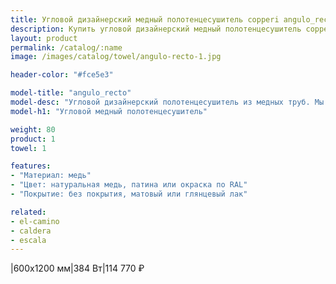 ```yaml
---
title: Угловой дизайнерский медный полотенцесушитель copperi angulo_recto. Цены и размеры.
description: Купить угловой дизайнерский медный полотенцесушитель copperi angulo_recto в Москве по цене производителя.
layout: product
permalink: /catalog/:name
image: /images/catalog/towel/angulo-recto-1.jpg

header-color: "#fce5e3"

model-title: "angulo_recto"
model-desc: "Угловой дизайнерский полотенцесушитель из медных труб. Мы обязательно когда-нибудь придумаем крутое описание для этой модели, но сейчас совсем не до того. Посмотрите пока на картинки, всё и так понятно. А если не понятно, позвоните нам и мы всё расскажем. Или напишите, если не любите звонить."
model-h1: "Угловой медный полотенцесушитель"

weight: 80
product: 1
towel: 1

features:
- "Материал: медь"
- "Цвет: натуральная медь, патина или окраска по RAL"
- "Покрытие: без покрытия, матовый или глянцевый лак"

related:
- el-camino
- caldera
- escala
---
```

|600x1200 мм|384 Вт|114 770 ₽